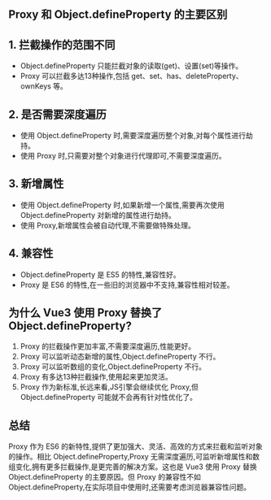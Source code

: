 ## Proxy 和 Object.defineProperty 的主要区别

## 1. 拦截操作的范围不同

- Object.defineProperty 只能拦截对象的读取(get)、设置(set)等操作。
- Proxy 可以拦截多达13种操作,包括 get、set、has、deleteProperty、ownKeys 等。

## 2. 是否需要深度遍历

- 使用 Object.defineProperty 时,需要深度遍历整个对象,对每个属性进行劫持。
- 使用 Proxy 时,只需要对整个对象进行代理即可,不需要深度遍历。

## 3. 新增属性

- 使用 Object.defineProperty 时,如果新增一个属性,需要再次使用 Object.defineProperty 对新增的属性进行劫持。
- 使用 Proxy,新增属性会被自动代理,不需要做特殊处理。

## 4. 兼容性

- Object.defineProperty 是 ES5 的特性,兼容性好。
- Proxy 是 ES6 的特性,在一些旧的浏览器中不支持,兼容性相对较差。

## 为什么 Vue3 使用 Proxy 替换了 Object.defineProperty?

1. Proxy 的拦截操作更加丰富,不需要深度遍历,性能更好。
2. Proxy 可以监听动态新增的属性,Object.defineProperty 不行。
3. Proxy 可以监听数组的变化,Object.defineProperty 不行。
4. Proxy 有多达13种拦截操作,使用起来更加灵活。
5. Proxy 作为新标准,长远来看,JS引擎会继续优化 Proxy,但 Object.defineProperty 可能就不会再有针对性优化了。

## 总结

Proxy 作为 ES6 的新特性,提供了更加强大、灵活、高效的方式来拦截和监听对象的操作。相比 Object.defineProperty,Proxy 无需深度遍历,可监听新增属性和数组变化,拥有更多拦截操作,是更完善的解决方案。这也是 Vue3 使用 Proxy 替换 Object.defineProperty 的主要原因。但 Proxy 的兼容性不如 Object.defineProperty,在实际项目中使用时,还需要考虑浏览器兼容性问题。
